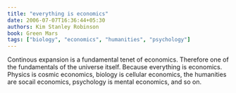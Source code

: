 ```yaml
---
title: "everything is economics"
date: 2006-07-07T16:36:44+05:30
authors: Kim Stanley Robinson
book: Green Mars
tags: ["biology", "economics", "humanities", "psychology"]
---
```

Continous expansion is a fundamental tenet of economics. Therefore one of the fundamentals of the universe itself. Because everything is economics. Physics is cosmic economics, biology is cellular economics, the humanities are socail economics, psychology is mental economics, and so on.
